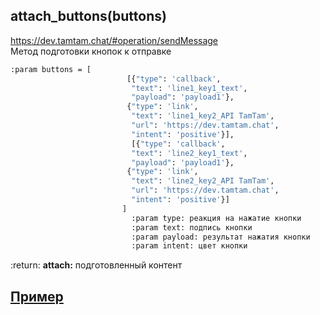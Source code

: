 ## attach_buttons(buttons)  
https://dev.tamtam.chat/#operation/sendMessage    
Метод подготовки кнопок к отправке  
```bash
:param buttons = [
                          [{"type": 'callback',
                           "text": 'line1_key1_text',
                           "payload": 'payload1'},
                          {"type": 'link',
                           "text": 'line1_key2_API TamTam',
                           "url": 'https://dev.tamtam.chat',
                           "intent": 'positive'}],
                           [{"type": 'callback',
                           "text": 'line2_key1_text',
                           "payload": 'payload1'},
                          {"type": 'link',
                           "text": 'line2_key2_API TamTam',
                           "url": 'https://dev.tamtam.chat',
                           "intent": 'positive'}]
                         ]
                           :param type: реакция на нажатие кнопки
                           :param text: подпись кнопки
                           :param payload: результат нажатия кнопки
                           :param intent: цвет кнопки    
```
:return: **attach:** подготовленный контент  

## [Пример](https://github.com/registriren/botapitamtam/blob/master/doc/edit_content.md#пример)
